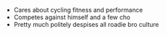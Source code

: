 * Cares about cycling fitness and performance
* Competes against himself and a few cho
* Pretty much politely despises all roadie bro culture